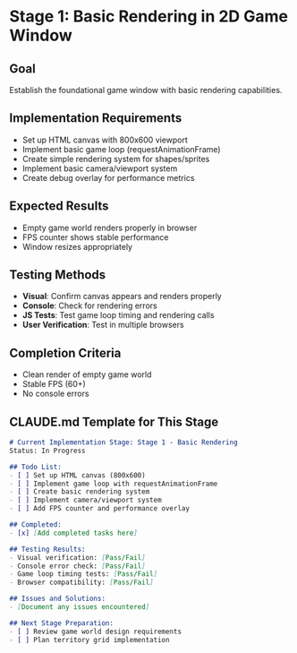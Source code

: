 # Stage 1: Basic Rendering in 2D Game Window

## Goal
Establish the foundational game window with basic rendering capabilities.

## Implementation Requirements
- Set up HTML canvas with 800x600 viewport
- Implement basic game loop (requestAnimationFrame)
- Create simple rendering system for shapes/sprites
- Implement basic camera/viewport system
- Create debug overlay for performance metrics

## Expected Results
- Empty game world renders properly in browser
- FPS counter shows stable performance
- Window resizes appropriately

## Testing Methods
- **Visual**: Confirm canvas appears and renders properly
- **Console**: Check for rendering errors
- **JS Tests**: Test game loop timing and rendering calls
- **User Verification**: Test in multiple browsers

## Completion Criteria
- Clean render of empty game world
- Stable FPS (60+)
- No console errors

## CLAUDE.md Template for This Stage

```markdown
# Current Implementation Stage: Stage 1 - Basic Rendering
Status: In Progress

## Todo List:
- [ ] Set up HTML canvas (800x600)
- [ ] Implement game loop with requestAnimationFrame
- [ ] Create basic rendering system
- [ ] Implement camera/viewport system
- [ ] Add FPS counter and performance overlay

## Completed:
- [x] [Add completed tasks here]

## Testing Results:
- Visual verification: [Pass/Fail]
- Console error check: [Pass/Fail]
- Game loop timing tests: [Pass/Fail]
- Browser compatibility: [Pass/Fail]

## Issues and Solutions:
- [Document any issues encountered]

## Next Stage Preparation:
- [ ] Review game world design requirements
- [ ] Plan territory grid implementation
```
